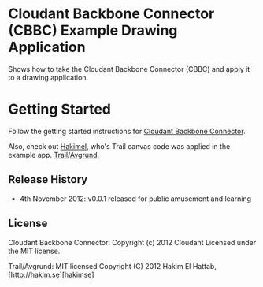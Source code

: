 # Cloudant Backbone Connector (CBBC) Example Drawing Application

Shows how to take the Cloudant Backbone Connector (CBBC) and apply it to a drawing application.

# Getting Started
Follow the getting started instructions for [Cloudant Backbone Connector][cbbc].

Also, check out [Hakimel][hakimel], who's Trail canvas code was applied in the example app. [Trail][jsdoit]/[Avgrund][avgrund].

## Release History
 * 4th November 2012: v0.0.1 released for public amusement and learning

## License
Cloudant Backbone Connector:
Copyright (c) 2012 Cloudant
Licensed under the MIT license.

Trail/Avgrund:
MIT licensed
Copyright (C) 2012 Hakim El Hattab, [http://hakim.se][hakimse]

[cbbc]: https://github.com/cloudant-labs/backbone.cloudant
[jsdoit]: http://jsdo.it/hakim/fxVB 
[avgrund]: http://github.com/hakimel/Avgrund
[hakimel]: http://github.com/hakimel/
[hakimse]: http://hakim.se